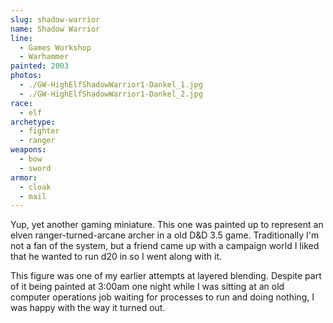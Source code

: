 ```yaml
---
slug: shadow-warrior
name: Shadow Warrior
line:
  - Games Workshop
  - Warhammer
painted: 2003
photos:
  - ./GW-HighElfShadowWarrior1-Dankel_1.jpg
  - ./GW-HighElfShadowWarrior1-Dankel_2.jpg
race:
  - elf
archetype:
  - fighter
  - ranger
weapons:
  - bow
  - sword
armor:
  - cloak
  - mail
---
```


Yup, yet another gaming miniature. This one was painted up to represent an elven ranger-turned-arcane archer in a old D&D 3.5 game. Traditionally I'm not a fan of the system, but a friend came up with a campaign world I liked that he wanted to run d20 in so I went along with it.

This figure was one of my earlier attempts at layered blending. Despite part of it being painted at 3:00am one night while I was sitting at an old computer operations job waiting for processes to run and doing nothing, I was happy with the way it turned out.
